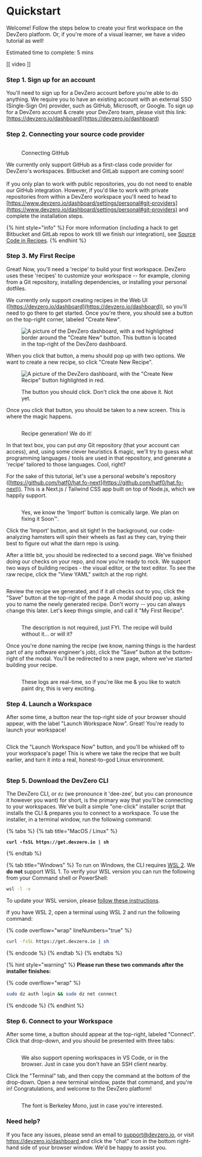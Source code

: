 # Quickstart

Welcome! Follow the steps below to create your first workspace on the DevZero platform. Or, if you're more of a visual learner, we have a video tutorial as well!

Estimated time to complete: 5 mins

\[\[ video ]]

### Step 1. Sign up for an account

You'll need to sign up for a DevZero account before you're able to do anything. We require you to have an existing account with an external SSO (Single-Sign On) provider, such as GitHub, Microsoft, or Google. To sign up for a DevZero account & create your DevZero team, please visit this link: [https://devzero.io/dashboard](https://devzero.io/dashboard)

### Step 2. Connecting your source code provider

<figure><img src="../.gitbook/assets/Connect Github.gif" alt=""><figcaption><p>Connecting GitHub</p></figcaption></figure>

We currently only support GitHub as a first-class code provider for DevZero's workspaces. Bitbucket and GitLab support are coming soon!\
\
If you only plan to work with public repositories, you do not need to enable our GitHub integration. However, if you'd like to work with private repositories from within a DevZero workspace you'll need to head to [https://www.devzero.io/dashboard/settings/personal#git-providers](https://www.devzero.io/dashboard/settings/personal#git-providers) and complete the installation steps.

{% hint style="info" %}
For more information (including a hack to get Bitbucket and GitLab repos to work till we finish our integration), see [Source Code in Recipes](../recipes/code.md).
{% endhint %}

### Step 3. My First Recipe

Great! Now, you'll need a 'recipe' to build your first workspace. DevZero uses these 'recipes' to customize your workspace -- for example, cloning from a Git repository, installing dependencies, or installing your personal dotfiles.

We currently only support creating recipes in the Web UI ([https://devzero.io/dashboard](https://devzero.io/dashboard)), so you'll need to go there to get started. Once you're there, you should see a button on the top-right corner, labeled "Create New".

<figure><img src="../.gitbook/assets/CleanShot 2024-05-21 at 16.09.31@2x.png" alt="A picture of the DevZero dashboard, with a red highlighted border around the &#x22;Create New&#x22; button. This button is located in the top-right of the DevZero dashboard."><figcaption></figcaption></figure>

When you click that button, a menu should pop up with two options. We want to create a new recipe, so click "Create New Recipe".

<figure><img src="../.gitbook/assets/CleanShot 2024-05-21 at 16.16.53@2x.png" alt="A picture of the DevZero dashboard, with the &#x22;Create New Recipe&#x22; button highlighted in red."><figcaption><p>The button you should click. Don't click the one above it. Not yet.</p></figcaption></figure>

Once you click that button, you should be taken to a new screen. This is where the magic happens.

<figure><img src="../.gitbook/assets/CleanShot 2024-05-21 at 16.20.12@2x.png" alt=""><figcaption><p>Recipe generation! We do it!</p></figcaption></figure>

In that text box, you can put _any_ Git repository (that your account can access), and, using some clever heuristics & magic, we'll try to guess what programming languages / tools are used in that repository, and generate a 'recipe' tailored to those languages. Cool, right?

For the sake of this tutorial, let's use a personal website's repository ([https://github.com/hatf0/hat.fo-next](https://github.com/hatf0/hat.fo-next)). This is a Next.js / Tailwind CSS app built on top of Node.js, which we happily support.

<figure><img src="../.gitbook/assets/CleanShot 2024-05-21 at 16.27.59@2x.png" alt=""><figcaption><p>Yes, we know the 'Import' button is comically large. We plan on fixing it Soon<span data-gb-custom-inline data-tag="emoji" data-code="2122">™️</span>.</p></figcaption></figure>

Click the 'Import' button, and sit tight! In the background, our code-analyzing hamsters will spin their wheels as fast as they can, trying their best to figure out what the darn repo is using.

After a little bit, you should be redirected to a second page. We've finished doing our checks on your repo, and now you're ready to rock. We support two ways of building recipes - the visual editor, or the text editor. To see the raw recipe, click the "View YAML" switch at the rop right.

<figure><img src="../.gitbook/assets/CleanShot 2024-05-21 at 16.31.46@2x (1).png" alt=""><figcaption></figcaption></figure>

Review the recipe we generated, and if it all checks out to you, click the "Save" button at the top-right of the page. A modal should pop up, asking you to name the newly generated recipe. Don't worry -- you can always change this later. Let's keep things simple, and call it "My First Recipe".

<figure><img src="../.gitbook/assets/CleanShot 2024-05-21 at 16.37.50@2x.png" alt=""><figcaption><p>The description is not required, just FYI. The recipe will build without it... or will it?</p></figcaption></figure>

Once you're done naming the recipe (we know, naming things is the hardest part of any software engineer's job), click the "Save" button at the bottom-right of the modal. You'll be redirected to a new page, where we've started building your recipe.

<figure><img src="../.gitbook/assets/CleanShot 2024-05-21 at 16.40.20@2x.png" alt=""><figcaption><p>These logs are real-time, so if you're like me &#x26; you like to watch paint dry, this is very exciting.</p></figcaption></figure>

### Step 4. Launch a Workspace

After some time, a button near the top-right side of your browser should appear, with the label "Launch Workspace Now". Great! You're ready to launch your workspace!

<figure><img src="../.gitbook/assets/CleanShot 2024-05-21 at 16.42.38@2x.png" alt=""><figcaption></figcaption></figure>

Click the "Launch Workspace Now" button, and you'll be whisked off to your workspace's page! This is where we take the recipe that we built earlier, and turn it into a real, honest-to-god Linux environment.

<figure><img src="../.gitbook/assets/CleanShot 2024-05-21 at 16.44.11@2x.png" alt=""><figcaption></figcaption></figure>

### Step 5. Download the DevZero CLI

The DevZero CLI, or `dz` (we pronounce it 'dee-zee', but you can pronounce it however you want) for short, is the primary way that you'll be connecting to your workspaces. We've built a simple "one-click" installer script that installs the CLI & prepares you to connect to a workspace. To use the installer, in a terminal window, run the following command:

{% tabs %}
{% tab title="MacOS / Linux" %}
<pre class="language-bash" data-overflow="wrap" data-line-numbers><code class="lang-bash"><strong>curl -fsSL https://get.devzero.io | sh
</strong></code></pre>
{% endtab %}

{% tab title="Windows" %}
To run on Windows, the CLI requires [WSL 2](https://learn.microsoft.com/en-us/windows/wsl/install). We **do not** support WSL 1. To verify your WSL version you can run the following from your Command shell or PowerShell:

```sh
wsl -l -v
```

To update your WSL version, please [follow these instructions](https://learn.microsoft.com/en-us/windows/wsl/install#upgrade-version-from-wsl-1-to-wsl-2).

If you have WSL 2, open a terminal using WSL 2 and run the following command:

{% code overflow="wrap" lineNumbers="true" %}
```bash
curl -fsSL https://get.devzero.io | sh
```
{% endcode %}
{% endtab %}
{% endtabs %}

{% hint style="warning" %}
**Please run these two commands after the installer finishes:**

{% code overflow="wrap" %}
```bash
sudo dz auth login && sudo dz net connect
```
{% endcode %}
{% endhint %}

### Step 6. Connect to your Workspace

After some time, a button should appear at the top-right, labeled "Connect". Click that drop-down, and you should be presented with three tabs:

<figure><img src="../.gitbook/assets/CleanShot 2024-05-21 at 16.48.14@2x.png" alt=""><figcaption><p>We also support opening workspaces in VS Code, or in the browser. Just in case you don't have an SSH client nearby.</p></figcaption></figure>

Click the "Terminal" tab, and then copy the command at the bottom of the drop-down. Open a new terminal window, paste that command, and you're in! Congratulations, and welcome to the DevZero platform!

<figure><img src="../.gitbook/assets/CleanShot 2024-05-21 at 16.50.11@2x.png" alt=""><figcaption><p>The font is Berkeley Mono, just in case you're interested.</p></figcaption></figure>

### Need help?

If you face any issues, please send an email to [support@devzero.io](mailto:support@devzero.io), or visit [https://devzero.io/dashboard ](https://devzero.io/dashboard)and click the "chat" icon in the bottom right-hand side of your browser window. We'd be happy to assist you.
